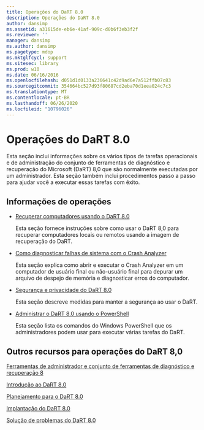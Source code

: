 ```yaml
---
title: Operações do DaRT 8.0
description: Operações do DaRT 8.0
author: dansimp
ms.assetid: a31615de-eb6e-41af-909c-d0b6f3eb3f2f
ms.reviewer: ''
manager: dansimp
ms.author: dansimp
ms.pagetype: mdop
ms.mktglfcycl: support
ms.sitesec: library
ms.prod: w10
ms.date: 06/16/2016
ms.openlocfilehash: d051d1d0133a236641c42d9ad6e7a512ffb07c83
ms.sourcegitcommit: 354664bc527d93f80687cd2eba70d1eea024c7c3
ms.translationtype: MT
ms.contentlocale: pt-BR
ms.lasthandoff: 06/26/2020
ms.locfileid: "10796026"
---
```

# Operações do DaRT 8.0


Esta seção inclui informações sobre os vários tipos de tarefas operacionais e de administração do conjunto de ferramentas de diagnóstico e recuperação do Microsoft (DaRT) 8,0 que são normalmente executadas por um administrador. Esta seção também inclui procedimentos passo a passo para ajudar você a executar essas tarefas com êxito.

## Informações de operações


-   [Recuperar computadores usando o DaRT 8.0](recovering-computers-using-dart-80-dart-8.md)

    Esta seção fornece instruções sobre como usar o DaRT 8,0 para recuperar computadores locais ou remotos usando a imagem de recuperação do DaRT.

-   [Como diagnosticar falhas de sistema com o Crash Analyzer](diagnosing-system-failures-with-crash-analyzer--dart-8.md)

    Esta seção explica como abrir e executar o Crash Analyzer em um computador de usuário final ou não-usuário final para depurar um arquivo de despejo de memória e diagnosticar erros do computador.

-   [Segurança e privacidade do DaRT 8.0](security-and-privacy-for-dart-80-dart-8.md)

    Esta seção descreve medidas para manter a segurança ao usar o DaRT.

-   [Administrar o DaRT 8.0 usando o PowerShell](administering-dart-80-using-powershell-dart-8.md)

    Esta seção lista os comandos do Windows PowerShell que os administradores podem usar para executar várias tarefas do DaRT.

## Outros recursos para operações do DaRT 8,0


[Ferramentas de administrador e conjunto de ferramentas de diagnóstico e recuperação 8](index.md)

[Introdução ao DaRT 8.0](getting-started-with-dart-80-dart-8.md)

[Planejamento para o DaRT 8.0](planning-for-dart-80-dart-8.md)

[Implantação do DaRT 8.0](deploying-dart-80-dart-8.md)

[Solução de problemas do DaRT 8.0](troubleshooting-dart-80-dart-8.md)

 

 





